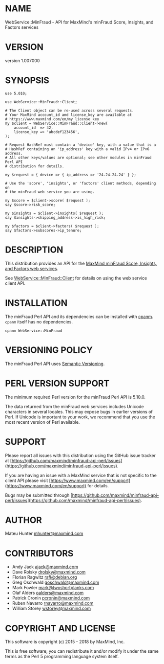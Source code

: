 # NAME

WebService::MinFraud - API for MaxMind's minFraud Score, Insights, and Factors services

# VERSION

version 1.007000

# SYNOPSIS

    use 5.010;

    use WebService::MinFraud::Client;

    # The Client object can be re-used across several requests.
    # Your MaxMind account_id and license_key are available at
    # https://www.maxmind.com/en/my_license_key
    my $client = WebService::MinFraud::Client->new(
        account_id  => 42,
        license_key => 'abcdef123456',
    );

    # Request HashRef must contain a 'device' key, with a value that is a
    # HashRef containing an 'ip_address' key with a valid IPv4 or IPv6 address.
    # All other keys/values are optional; see other modules in minFraud Perl API
    # distribution for details.

    my $request = { device => { ip_address => '24.24.24.24' } };

    # Use the 'score', 'insights', or 'factors' client methods, depending on
    # the minFraud web service you are using.

    my $score = $client->score( $request );
    say $score->risk_score;

    my $insights = $client->insights( $request );
    say $insights->shipping_address->is_high_risk;

    my $factors = $client->factors( $request );
    say $factors->subscores->ip_tenure;

# DESCRIPTION

This distribution provides an API for the
[MaxMind minFraud Score, Insights, and Factors web services](https://dev.maxmind.com/minfraud/).

See [WebService::MinFraud::Client](https://metacpan.org/pod/WebService::MinFraud::Client) for details on using the web service client
API.

# INSTALLATION

The minFraud Perl API and its dependencies can be installed with
[cpanm](https://metacpan.org/pod/App::cpanminus). `cpanm` itself has no
dependencies.

    cpanm WebService::MinFraud

# VERSIONING POLICY

The minFraud Perl API uses [Semantic Versioning](https://semver.org/).

# PERL VERSION SUPPORT

The minimum required Perl version for the minFraud Perl API is 5.10.0.

The data returned from the minFraud web services includes Unicode characters
in several locales. This may expose bugs in earlier versions of Perl. If
Unicode is important to your work, we recommend that you use the most recent
version of Perl available.

# SUPPORT

Please report all issues with this distribution using the GitHub issue tracker
at [https://github.com/maxmind/minfraud-api-perl/issues](https://github.com/maxmind/minfraud-api-perl/issues).

If you are having an issue with a MaxMind service that is not specific to the
client API please visit [https://www.maxmind.com/en/support](https://www.maxmind.com/en/support) for details.

Bugs may be submitted through [https://github.com/maxmind/minfraud-api-perl/issues](https://github.com/maxmind/minfraud-api-perl/issues).

# AUTHOR

Mateu Hunter <mhunter@maxmind.com>

# CONTRIBUTORS

- Andy Jack <ajack@maxmind.com>
- Dave Rolsky <drolsky@maxmind.com>
- Florian Ragwitz <rafl@debian.org>
- Greg Oschwald <goschwald@maxmind.com>
- Mark Fowler <mark@twoshortplanks.com>
- Olaf Alders <oalders@maxmind.com>
- Patrick Cronin <pcronin@maxmind.com>
- Ruben Navarro <rnavarro@maxmind.com>
- William Storey <wstorey@maxmind.com>

# COPYRIGHT AND LICENSE

This software is copyright (c) 2015 - 2018 by MaxMind, Inc.

This is free software; you can redistribute it and/or modify it under
the same terms as the Perl 5 programming language system itself.
